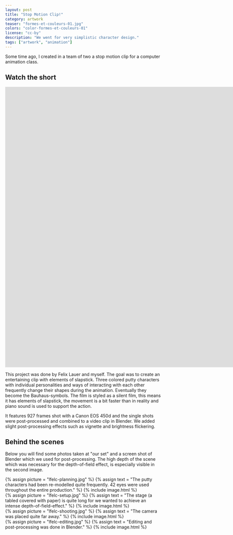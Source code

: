 ```yaml
---
layout: post
title: "Stop Motion Clip!"
category: artwork
teaser: "formes-et-couleurs-01.jpg"
colors: "color-formes-et-couleurs-01"
license: "cc-by"
description: "We went for very simplistic character design."
tags: ["artwork", "animation"]
---
```


Some time ago, I created in a team of two a stop motion clip for a computer animation class.

<!--more-->

## Watch the short

<div class="responsive-video-32 z-depth-2">
<iframe src="http://player.vimeo.com/video/69958297?title=0&amp;byline=0&amp;portrait=0&amp;color={% include link-color.html %}" width="1600" height="900" frameborder="0" webkitAllowFullScreen allowFullScreen></iframe>
</div>

This project was done by Felix Lauer and myself. The goal was to create an entertaining clip with elements of slapstick. Three colored putty characters with individual personalities and ways of interacting with each other frequently change their shapes during the animation. Eventually they become the Bauhaus-symbols.
The film is styled as a silent film, this means it has elements of slapstick, the movement is a bit faster than in reality and piano sound is used to support the action.

It features 927 frames shot with a Canon EOS 450d and the single shots were post-processed and combined to a video clip in Blender. We added slight post-processing effects such as vignette and brightness flickering.


## Behind the scenes

Below you will find some photos taken at "our set" and a screen shot of Blender which we used for post-processing. The high depth of the scene which was necessary for the depth-of-field effect, is especially visible in the second image.

<div class="row">
    <div class="col s3">
        {% assign picture = "lfelc-planning.jpg" %}
        {% assign text = "The putty characters had been re-modelled quite frequently. 42 eyes were used throughout the entire production." %}
        {% include image.html %}
    </div>
    <div class="col s3">
        {% assign picture = "lfelc-setup.jpg" %}
        {% assign text = "The stage (a tabled covered with paper) is quite long for we wanted to achieve an intense depth-of-field-effect." %}
        {% include image.html %}
    </div>
    <div class="col s3">
        {% assign picture = "lfelc-shooting.jpg" %}
        {% assign text = "The camera was placed quite far away." %}
        {% include image.html %}
    </div>
    <div class="col s3">
        {% assign picture = "lfelc-editing.jpg" %}
        {% assign text = "Editing and post-processing was done in Blender." %}
        {% include image.html %}
    </div>
</div>


